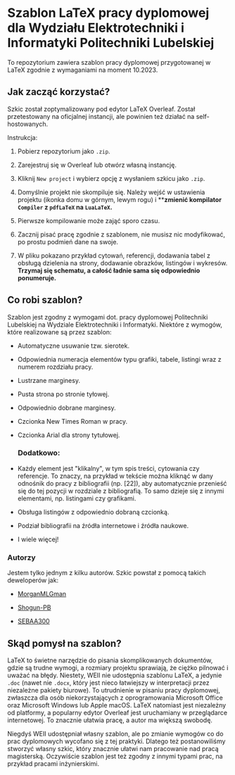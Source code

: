 # Szablon LaTeX pracy dyplomowej dla Wydziału Elektrotechniki i Informatyki Politechniki Lubelskiej

To repozytorium zawiera szablon pracy dyplomowej przygotowanej w LaTeX zgodnie z wymaganiami na  moment 10.2023.

## Jak zacząć korzystać?

Szkic został zoptymalizowany pod edytor LaTeX Overleaf. Został przetestowany na oficjalnej instancji, ale powinien też działać na self-hostowanych. 

Instrukcja:

1. Pobierz repozytorium jako `.zip`.

2. Zarejestruj się w Overleaf lub otwórz własną instancję.

3. Kliknij `New project` i wybierz opcję z wysłaniem szkicu jako `.zip`.

4. Domyślnie projekt nie skompiluje się. Należy wejść w ustawienia projektu (ikonka domu w górnym, lewym rogu) i ****zmienić kompilator `Compiler` z `pdfLaTeX` na `LuaLaTeX`.**

5. Pierwsze kompilowanie może zająć sporo czasu. 

6. Zacznij pisać pracę zgodnie z szablonem, nie musisz nic modyfikować, po prostu podmień dane na swoje. 

7. W pliku pokazano przykład cytowań, referencji, dodawania tabel z obsługą dzielenia na strony, dodawanie obrazków, listingów i wykresów. **Trzymaj się schematu, a całość ładnie sama się odpowiednio ponumeruje.**

## Co robi szablon?

Szablon jest zgodny z wymogami dot. pracy dyplomowej Politechniki Lubelskiej na Wydziale Elektrotechniki i Informatyki. Niektóre z wymogów, które realizowane są przez szablon:

- Automatyczne usuwanie tzw. sierotek.

- Odpowiednia numeracja elementów typu grafiki, tabele, listingi wraz z numerem rozdziału pracy.

- Lustrzane marginesy.

- Pusta strona po stronie tyłowej.

- Odpowiednio dobrane marginesy.

- Czcionka New Times Roman w pracy.

- Czcionka Arial dla strony tytułowej.
  
  ### Dodatkowo:

- Każdy element jest "klikalny",  w tym spis treści, cytowania czy referencje. To znaczy, na przykład w tekście można kliknąć w dany odnośnik do pracy z bibliografii (np. [22]), aby automatycznie przenieść się do tej pozycji w rozdziale z bibliografią. To samo dzieje się z innymi elementami, np. listingami czy grafikami.

- Obsługa listingów z odpowiednio dobraną czcionką.

- Podział bibliografii na źródła internetowe i źródła naukowe.

- I wiele więcej!

### Autorzy

Jestem tylko jednym z kilku autorów. Szkic powstał z pomocą takich deweloperów jak:

- [MorganMLGman](https://github.com/MorganMLGman)

- [Shogun-PB](https://github.com/Shogun-PB)

- [SEBAA300](https://github.com/SEBAA300)

## Skąd pomysł na szablon?

LaTeX to świetne narzędzie do pisania skomplikowanych dokumentów, gdzie są trudne wymogi, a rozmiary projektu sprawiają, że ciężko pilnować i uważać na błędy. Niestety, WEII nie udostępnia szablonu LaTeX, a jedynie `.doc` (nawet nie `.docx`, który jest nieco łatwiejszy w interpretacji przez niezależne pakiety biurowe). To utrudnienie w pisaniu pracy dyplomowej, zwłaszcza dla osób niekorzystających z oprogramowania Microsoft Office oraz Microsoft Windows lub Apple macOS. LaTeX natomiast jest niezależny od platformy, a popularny edytor Overleaf jest uruchamiany w przeglądarce internetowej. To znacznie ułatwia pracę, a autor ma większą swobodę. 

Niegdyś WEII udostępniał własny szablon, ale po zmianie wymogów co do prac dyplomowych wycofano się z tej praktyki. Dlatego też postanowiliśmy stworzyć własny szkic, który znacznie ułatwi nam pracowanie nad pracą magisterską. Oczywiście szablon jest też zgodny z innymi typami prac, na przykład pracami inżynierskimi.
